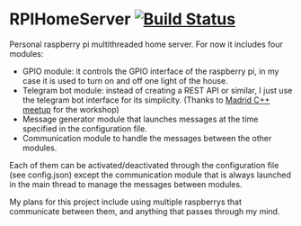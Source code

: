# RPIHomeServer [![Build Status](https://travis-ci.org/Alberto-Izquierdo/RPIHomeServer.svg?branch=master)](https://travis-ci.org/Alberto-Izquierdo/RPIHomeServer)

Personal raspberry pi multithreaded home server. For now it includes four modules:

- GPIO module: it controls the GPIO interface of the raspberry pi, in my case it is used to turn on and off one light of the house.
- Telegram bot module: instead of creating a REST API or similar, I just use the telegram bot interface for its simplicity. (Thanks to [Madrid C++ meetup](https://www.meetup.com/es-ES/Madrid-C-Cpp/) for the workshop)
- Message generator module that launches messages at the time specified in the configuration file.
- Communication module to handle the messages between the other modules.

Each of them can be activated/deactivated through the configuration file (see config.json) except the communication module that is always launched in the main thread to manage the messages between modules.

My plans for this project include using multiple raspberrys that communicate between them, and anything that passes through my mind.
